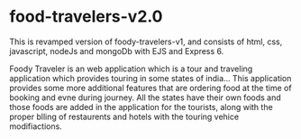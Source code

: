 # food-travelers-v2.0
This is revamped version of foody-travelers-v1, and consists of html, css, javascript, nodeJs and mongoDb with EJS and Express 6.

Foody Traveler is an web application which is a tour and traveling application which provides touring in some states of india...
This application provides some more additional features that are ordering food at the time of booking and evne during journey. All the states have their own foods and those foods are added in the application for the tourists, along with the proper blling of restaurents and hotels with the touring vehice modifiactions.
